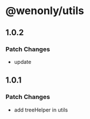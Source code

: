 # @wenonly/utils

## 1.0.2

### Patch Changes

- update

## 1.0.1

### Patch Changes

- add treeHelper in utils
